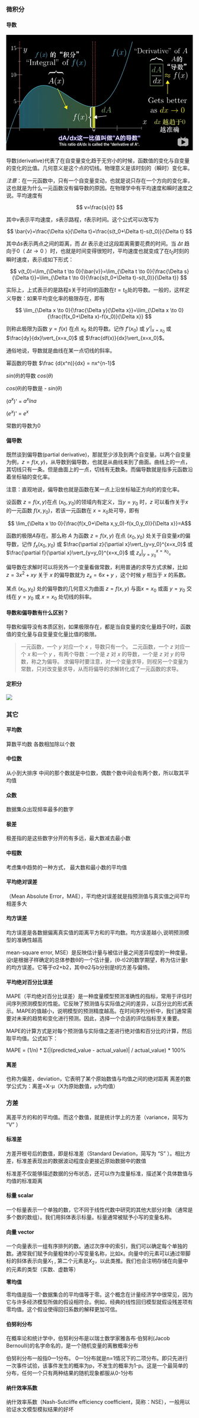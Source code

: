 



### 微积分

#### 导数

![01](./imgs/der_02.png)

导数(derivative)代表了在自变量变化趋于无穷小的时候，函数值的变化与自变量的变化的比值。几何意义是这个点的切线。物理意义是该时刻的（瞬时）变化率。 

*注意*：在一元函数中，只有一个自变量变动，也就是说只存在一个方向的变化率，这也就是为什么一元函数没有偏导数的原因。在物理学中有平均速度和瞬时速度之说。平均速度有

$$ v=\frac{s}{t} $$

其中$v$表示平均速度，$s$表示路程，$t$表示时间。这个公式可以改写为

$$ \bar{v}=\frac{\Delta s}{\Delta t}=\frac{s(t_0+\Delta t)-s(t_0)}{\Delta t} $$

其中$\Delta s$表示两点之间的距离，而 $\Delta t$ 表示走过这段距离需要花费的时间。当 $\Delta t$ 趋向于0（ $\Delta t \to 0$ ）时，也就是时间变得很短时，平均速度也就变成了在$t_0$时刻的瞬时速度，表示成如下形式：

$$ v(t_0)=\lim_{\Delta t \to 0}{\bar{v}}=\lim_{\Delta t \to 0}{\frac{\Delta s}{\Delta t}}=\lim_{\Delta t \to 0}{\frac{s(t_0+\Delta t)-s(t_0)}{\Delta t}} $$

实际上，上式表示的是路程$s$关于时间$t$的函数在$t=t_0$处的导数。一般的，这样定义导数：如果平均变化率的极限存在，即有

$$ \lim_{\Delta x \to 0}{\frac{\Delta y}{\Delta x}}=\lim_{\Delta x \to 0}{\frac{f(x_0+\Delta x)-f(x_0)}{\Delta x}} $$

则称此极限为函数 $y=f(x)$ 在点 $x_0$ 处的导数。记作 $f'(x_0)$ 或 $y'\vert_{x=x_0}$ 或 $\frac{dy}{dx}\vert_{x=x_0}$ 或 $\frac{df(x)}{dx}\vert_{x=x_0}$。

通俗地说，导数就是曲线在某一点切线的斜率。

幂函数的导数 $\frac {d(x^n)}{dx} = nx^{n-1}$

$sin(\theta)$的导数 $cos(\theta)$

$cos(\theta)$的导数是 - $sin(\theta)$

 ($a^{x}$)' = $a^xlna$

($e^x$)' = $e^{x}$

常数的导数为0

#### 偏导数

既然谈到偏导数(partial derivative)，那就至少涉及到两个自变量。以两个自变量为例，$z=f(x,y)​$，从导数到偏导数，也就是从曲线来到了曲面。曲线上的一点，其切线只有一条。但是曲面上的一点，切线有无数条。而偏导数就是指多元函数沿着坐标轴的变化率。

注意：直观地说，偏导数也就是函数在某一点上沿坐标轴正方向的的变化率。

设函数 $z=f(x,y)​$ 在点 $(x_0,y_0)​$ 的领域内有定义，当$y=y_0​$ 时，$z​$ 可以看作关于$x​$的一元函数 $f(x,y_0)​$，若该一元函数在 $x=x_0​$ 处可导，即有

```math
    \lim_{\Delta x \to 0}{\frac{f(x_0+\Delta x,y_0)-f(x_0,y_0)}{\Delta x}}=A
```

函数的极限$A$存在。那么称 $A$ 为函数 $z=f(x,y)$ 在点 $(x_0,y_0)$ 处关于自变量$x$的偏导数，记作 $f_x(x_0,y_0)$ 或 $\frac{\partial z}{\partial x}\vert_{y=y_0}^{x=x_0}$ 或 $\frac{\partial f}{\partial x}\vert_{y=y_0}^{x=x_0}$ 或 $z_x\vert_{y=y_0}^{x=x_0}$。

偏导数在求解时可以将另外一个变量看做常数，利用普通的求导方式求解，比如 $z=3x^2+xy$ 关于 $x$ 的偏导数就为 $z_x=6x+y$ ，这个时候 $y$ 相当于 $x$ 的系数。

某点 $(x_0,y_0)$ 处的偏导数的几何意义为曲面 $z=f(x,y)$ 与面$x=x_0$ 或面 $y=y_0$ 交线在 $y=y_0$ 或 $x=x_0$ 处切线的斜率。

#### 导数和偏导数有什么区别？

导数和偏导没有本质区别，如果极限存在，都是当自变量的变化量趋于0时，函数值的变化量与自变量变化量比值的极限。



>一元函数，一个 $y$ 对应一个 $x$ ，导数只有一个。
>二元函数，一个 $z$ 对应一个 $x$ 和一个 $y$ ，有两个导数：一个是 $z$ 对 $x$ 的导数，一个是 $z$ 对 $y$ 的导数，称之为偏导。
>求偏导时要注意，对一个变量求导，则视另一个变量为常数，只对改变量求导，从而将偏导的求解转化成了一元函数的求导。



#### 定积分

![](\imgs\定积分.png)


### 其它

#### 平均数

算数平均数 各数相加除以个数 

#### 中位数

从小到大排序  中间的那个数就是中位数，偶数个数中间会有两个数，所以取其平均值

#### 众数

数据集众出现频率最多的数字

#### 极差

极差指的是这些数字分开的有多远，最大数减去最小数

#### 中程数

考虑集中趋势的一种方式， 最大数和最小数的平均值


#### 平均绝对误差

（Mean Absolute Error，MAE），平均绝对误差就是指预测值与真实值之间平均相差多大 

#### 均方误差

均方误差是各数据偏离真实值的距离平方和的平均数。均方误差越小,说明预测模型的准确性越高

mean-square error, MSE）是反映估计量与被估计量之间差异程度的一种度量。设t是根据子样确定的总体参数θ的一个估计量，(θ-t)2的数学期望，称为估计量t的均方误差。它等于σ2+b2，其中σ2与b分别是t的方差与偏倚。


#### 平均绝对百分比误差

MAPE（平均绝对百分比误差）是一种度量模型预测准确性的指标，常用于评估时间序列预测模型的性能。它反映了预测值与实际值之间的差异，以百分比的形式表示。MAPE的值越小，说明模型的预测精度越高。在时间序列分析中，我们通常需要对未来的趋势和变化进行预测。因此，选择一个合适的评估指标至关重要。

MAPE的计算方式是对每个预测值与实际值之差进行绝对值和百分比的计算，然后取平均值。公式如下：

MAPE = (1/n) * Σ(|(predicted_value - actual_value)| / actual_value) * 100%

#### 离差

也称为偏差，deviation，它表明了某个原始数值与均值之间的绝对距离
离差的数学公式为：离差=X-μ（X为原始数值，μ为均值）

### 方差

离差平方的和的平均值。而这个数值，就是统计学上的方差（variance，简写为 ”V” ）


#### 标准差

方差开根号后的数值，即是标准差（Standard Deviation，简写为 “S” ）。相比方差，标准差表现出的数据波动程度会更接近原始数据中的数值

标准差不仅能够描述数据的分布状态，还可以作为度量标准，描述某个具体数值与均值的标准距离



#### 标量 scalar

一个标量表示一个单独的数，它不同于线性代数中研究的其他大部分对象（通常是多个数的数组）。我们用斜体表示标量。标量通常被赋予小写的变量名称。

#### 向量 vector
一个向量表示一组有序排列的数。通过次序中的索引，我们可以确定每个单独的数。通常我们赋予向量粗体的小写变量名称，比如x。向量中的元素可以通过带脚标的斜体表示向量$X_1$ , 第二个元素是$X_2$，以此类推。我们也会注明存储在向量中的元素的类型（实数、虚数等）		




**零均值**

零均值是指一个数据集合的平均值等于零。这个概念在计量经济学中很常见，因为它与许多经济模型所做的假设相符合。例如，经典的线性回归模型就假设残差项有零均值。这个假设使得回归系数的解释更加可信。


#### 伯努利分布

在概率论和统计学中，伯努利分布是以瑞士数学家雅各布·伯努利(Jacob Bernoulli)的名字命名的，是一个随机变量的离散概率分布

伯努利分布一般指0—1分布。 0—1分布就是n=1情况下的二项分布。即只先进行一次事件试验，该事件发生的概率为p，不发生的概率为1-p。这是一个最简单的分布，任何一个只有两种结果的随机现象都服从0-1分布


#### 纳什效率系数

纳什效率系数（Nash-Sutcliffe efficiency coefficient，简称：NSE），一般用以验证水文模型模拟结果的好坏

